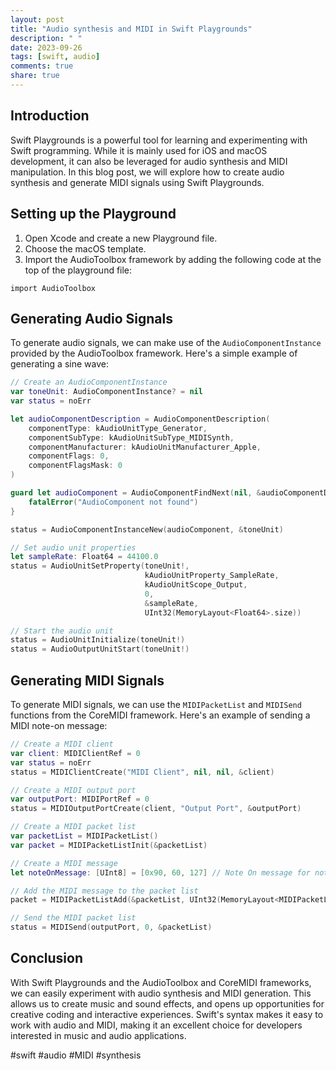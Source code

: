 ```yaml
---
layout: post
title: "Audio synthesis and MIDI in Swift Playgrounds"
description: " "
date: 2023-09-26
tags: [swift, audio]
comments: true
share: true
---
```


## Introduction

Swift Playgrounds is a powerful tool for learning and experimenting with Swift programming. While it is mainly used for iOS and macOS development, it can also be leveraged for audio synthesis and MIDI manipulation. In this blog post, we will explore how to create audio synthesis and generate MIDI signals using Swift Playgrounds.

## Setting up the Playground

1. Open Xcode and create a new Playground file.
2. Choose the macOS template.
3. Import the AudioToolbox framework by adding the following code at the top of the playground file:
```
import AudioToolbox
```

## Generating Audio Signals

To generate audio signals, we can make use of the `AudioComponentInstance` provided by the AudioToolbox framework. Here's a simple example of generating a sine wave:

```swift
// Create an AudioComponentInstance
var toneUnit: AudioComponentInstance? = nil
var status = noErr

let audioComponentDescription = AudioComponentDescription(
    componentType: kAudioUnitType_Generator,
    componentSubType: kAudioUnitSubType_MIDISynth,
    componentManufacturer: kAudioUnitManufacturer_Apple,
    componentFlags: 0,
    componentFlagsMask: 0
)

guard let audioComponent = AudioComponentFindNext(nil, &audioComponentDescription) else {
    fatalError("AudioComponent not found")
}

status = AudioComponentInstanceNew(audioComponent, &toneUnit)

// Set audio unit properties
let sampleRate: Float64 = 44100.0
status = AudioUnitSetProperty(toneUnit!,
                              kAudioUnitProperty_SampleRate,
                              kAudioUnitScope_Output,
                              0,
                              &sampleRate,
                              UInt32(MemoryLayout<Float64>.size))

// Start the audio unit
status = AudioUnitInitialize(toneUnit!)
status = AudioOutputUnitStart(toneUnit!)
```

## Generating MIDI Signals

To generate MIDI signals, we can use the `MIDIPacketList` and `MIDISend` functions from the CoreMIDI framework. Here's an example of sending a MIDI note-on message:

```swift
// Create a MIDI client
var client: MIDIClientRef = 0
var status = noErr
status = MIDIClientCreate("MIDI Client", nil, nil, &client)

// Create a MIDI output port
var outputPort: MIDIPortRef = 0
status = MIDIOutputPortCreate(client, "Output Port", &outputPort)

// Create a MIDI packet list
var packetList = MIDIPacketList()
var packet = MIDIPacketListInit(&packetList)

// Create a MIDI message
let noteOnMessage: [UInt8] = [0x90, 60, 127] // Note On message for note C4

// Add the MIDI message to the packet list
packet = MIDIPacketListAdd(&packetList, UInt32(MemoryLayout<MIDIPacketList>.size), packet, 0, UInt32(noteOnMessage.count), noteOnMessage)

// Send the MIDI packet list
status = MIDISend(outputPort, 0, &packetList)
```

## Conclusion

With Swift Playgrounds and the AudioToolbox and CoreMIDI frameworks, we can easily experiment with audio synthesis and MIDI generation. This allows us to create music and sound effects, and opens up opportunities for creative coding and interactive experiences. Swift's syntax makes it easy to work with audio and MIDI, making it an excellent choice for developers interested in music and audio applications.

#swift #audio #MIDI #synthesis